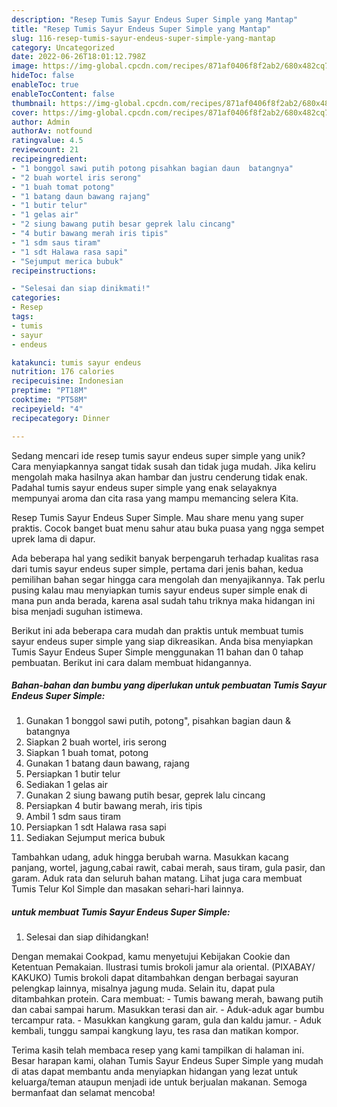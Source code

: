 ```yaml
---
description: "Resep Tumis Sayur Endeus Super Simple yang Mantap"
title: "Resep Tumis Sayur Endeus Super Simple yang Mantap"
slug: 116-resep-tumis-sayur-endeus-super-simple-yang-mantap
category: Uncategorized
date: 2022-06-26T18:01:12.798Z
image: https://img-global.cpcdn.com/recipes/871af0406f8f2ab2/680x482cq70/tumis-sayur-endeus-super-simple-foto-resep-utama.jpg
hideToc: false
enableToc: true
enableTocContent: false
thumbnail: https://img-global.cpcdn.com/recipes/871af0406f8f2ab2/680x482cq70/tumis-sayur-endeus-super-simple-foto-resep-utama.jpg
cover: https://img-global.cpcdn.com/recipes/871af0406f8f2ab2/680x482cq70/tumis-sayur-endeus-super-simple-foto-resep-utama.jpg
author: Admin
authorAv: notfound
ratingvalue: 4.5
reviewcount: 21
recipeingredient:
- "1 bonggol sawi putih potong pisahkan bagian daun  batangnya"
- "2 buah wortel iris serong"
- "1 buah tomat potong"
- "1 batang daun bawang rajang"
- "1 butir telur"
- "1 gelas air"
- "2 siung bawang putih besar geprek lalu cincang"
- "4 butir bawang merah iris tipis"
- "1 sdm saus tiram"
- "1 sdt Halawa rasa sapi"
- "Sejumput merica bubuk"
recipeinstructions:

- "Selesai dan siap dinikmati!"
categories:
- Resep
tags:
- tumis
- sayur
- endeus

katakunci: tumis sayur endeus 
nutrition: 176 calories
recipecuisine: Indonesian
preptime: "PT18M"
cooktime: "PT58M"
recipeyield: "4"
recipecategory: Dinner

---
```





Sedang mencari ide resep tumis sayur endeus super simple yang unik? Cara menyiapkannya sangat tidak susah dan tidak juga mudah. Jika keliru mengolah maka hasilnya akan hambar dan justru cenderung tidak enak. Padahal tumis sayur endeus super simple yang enak selayaknya mempunyai aroma dan cita rasa yang mampu memancing selera Kita.





Resep Tumis Sayur Endeus Super Simple. Mau share menu yang super praktis. Cocok banget buat menu sahur atau buka puasa yang ngga sempet uprek lama di dapur.

Ada beberapa hal yang sedikit banyak berpengaruh terhadap kualitas rasa dari tumis sayur endeus super simple, pertama dari jenis bahan, kedua pemilihan bahan segar hingga cara mengolah dan menyajikannya. Tak perlu pusing kalau mau menyiapkan tumis sayur endeus super simple enak di mana pun anda berada, karena asal sudah tahu triknya maka hidangan ini bisa menjadi suguhan istimewa.






Berikut ini ada beberapa cara mudah dan praktis untuk membuat tumis sayur endeus super simple yang siap dikreasikan. Anda bisa menyiapkan Tumis Sayur Endeus Super Simple menggunakan 11 bahan dan 0 tahap pembuatan. Berikut ini cara dalam membuat hidangannya.

<!--inarticleads1-->

##### Bahan-bahan dan bumbu yang diperlukan untuk pembuatan Tumis Sayur Endeus Super Simple:

1. Gunakan 1 bonggol sawi putih, potong&#34;, pisahkan bagian daun &amp; batangnya
1. Siapkan 2 buah wortel, iris serong
1. Siapkan 1 buah tomat, potong
1. Gunakan 1 batang daun bawang, rajang
1. Persiapkan 1 butir telur
1. Sediakan 1 gelas air
1. Gunakan 2 siung bawang putih besar, geprek lalu cincang
1. Persiapkan 4 butir bawang merah, iris tipis
1. Ambil 1 sdm saus tiram
1. Persiapkan 1 sdt Halawa rasa sapi
1. Sediakan Sejumput merica bubuk


Tambahkan udang, aduk hingga berubah warna. Masukkan kacang panjang, wortel, jagung,cabai rawit, cabai merah, saus tiram, gula pasir, dan garam. Aduk rata dan seluruh bahan matang. Lihat juga cara membuat Tumis Telur Kol Simple dan masakan sehari-hari lainnya. 

<!--inarticleads2-->

#####  untuk membuat Tumis Sayur Endeus Super Simple:


1. Selesai dan siap dihidangkan!

Dengan memakai Cookpad, kamu menyetujui Kebijakan Cookie dan Ketentuan Pemakaian. Ilustrasi tumis brokoli jamur ala oriental. (PIXABAY/ KAKUKO) Tumis brokoli dapat ditambahkan dengan berbagai sayuran pelengkap lainnya, misalnya jagung muda. Selain itu, dapat pula ditambahkan protein. Cara membuat: - Tumis bawang merah, bawang putih dan cabai sampai harum. Masukkan terasi dan air. - Aduk-aduk agar bumbu tercampur rata. - Masukkan kangkung garam, gula dan kaldu jamur. - Aduk kembali, tunggu sampai kangkung layu, tes rasa dan matikan kompor. 

Terima kasih telah membaca resep yang kami tampilkan di halaman ini. Besar harapan kami, olahan Tumis Sayur Endeus Super Simple yang mudah di atas dapat membantu anda menyiapkan hidangan yang lezat untuk keluarga/teman ataupun menjadi ide untuk berjualan makanan. Semoga bermanfaat dan selamat mencoba!

